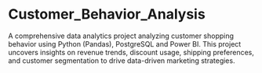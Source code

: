 # Customer_Behavior_Analysis
A comprehensive data analytics project analyzing customer shopping behavior using Python (Pandas), PostgreSQL and Power BI. This project uncovers insights on revenue trends, discount usage, shipping preferences, and customer segmentation to drive data-driven marketing strategies.
